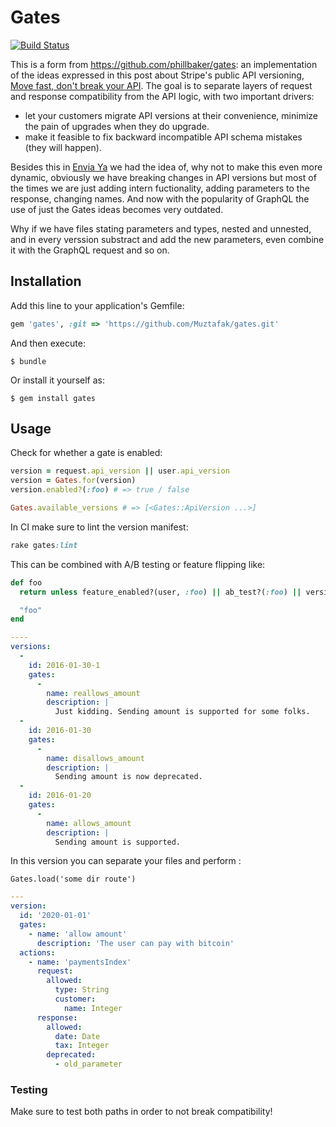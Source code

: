 # Gates

[![Build
Status](https://travis-ci.org/phillbaker/gates.png?branch=master)](https://travis-ci.org/phillbaker/gates)

This is a form from https://github.com/phillbaker/gates: an implementation of the ideas expressed in this post about Stripe's public API versioning, [Move fast, don't break your API](http://amberonrails.com/move-fast-dont-break-your-api/). The goal is to separate layers of request and response compatibility from the API logic, with two important drivers:
 * let your customers migrate API versions at their convenience, minimize the pain of upgrades when they do upgrade.
 * make it feasible to fix backward incompatible API schema mistakes (they will happen).

Besides this in [Envia Ya](https://enviaya.com.mx) we had the idea of, why not to make this even more dynamic, obviously we have breaking changes in API versions but most of the times we are just adding intern fuctionality, adding parameters to the response, changing names. And now with the popularity of GraphQL the use of just the Gates ideas becomes very outdated.

Why if we have files stating parameters and types, nested and unnested, and in every verssion substract and add the new parameters, even combine it with the GraphQL request and so on.

## Installation

Add this line to your application's Gemfile:

```ruby
gem 'gates', :git => 'https://github.com/Muztafak/gates.git'
```

And then execute:

    $ bundle

Or install it yourself as:

    $ gem install gates

## Usage

Check for whether a gate is enabled:

```ruby
version = request.api_version || user.api_version
version = Gates.for(version)
version.enabled?(:foo) # => true / false

Gates.available_versions # => [<Gates::ApiVersion ...>]
```

In CI make sure to lint the version manifest:

```ruby
rake gates:lint
```

This can be combined with A/B testing or feature flipping like:

```ruby
def foo
  return unless feature_enabled?(user, :foo) || ab_test?(:foo) || version.enabled?(:foo)

  "foo"
end
```

```yaml
----
versions:
  -
    id: 2016-01-30-1
    gates:
      -
        name: reallows_amount
        description: |
          Just kidding. Sending amount is supported for some folks.
  -
    id: 2016-01-30
    gates:
      -
        name: disallows_amount
        description: |
          Sending amount is now deprecated.
  -
    id: 2016-01-20
    gates:
      -
        name: allows_amount
        description: |
          Sending amount is supported.
```

In this version you can separate your files and perform :

```
Gates.load('some dir route')
```
```yaml
---
version:
  id: '2020-01-01'
  gates:
    - name: 'allow amount'
      description: 'The user can pay with bitcoin'
  actions:
    - name: 'paymentsIndex'
      request:
        allowed:
          type: String
          customer:
            name: Integer
      response:
        allowed:
          date: Date
          tax: Integer
        deprecated:
          - old_parameter
```

### Testing

Make sure to test both paths in order to not break compatibility!
